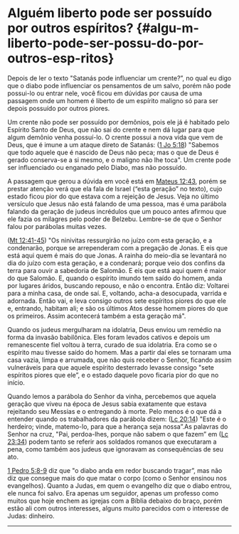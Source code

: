 # Alguém liberto pode ser possuído por outros espíritos? {#algu-m-liberto-pode-ser-possu-do-por-outros-esp-ritos}

Depois de ler o texto &quot;Satanás pode influenciar um crente?”, no qual eu digo que o diabo pode influenciar os pensamentos de um salvo, porém não pode possui-lo ou entrar nele, você ficou em dúvidas por causa de uma passagem onde um homem é liberto de um espírito maligno só para ser depois possuído por outros piores.

Um crente não pode ser possuído por demônios, pois ele já é habitado pelo Espírito Santo de Deus, que não sai do crente e nem dá lugar para que algum demônio venha possuí-lo. O crente possui a nova vida que vem de Deus, que é imune a um ataque direto de Satanás: ([1 Jo 5:18](http://bibliaonline.com.br/acf/1jo/5/18)) &quot;Sabemos que todo aquele que é nascido de Deus não peca; mas o que de Deus é gerado conserva-se a si mesmo, e o maligno não lhe toca&quot;. Um crente pode ser influenciado ou enganado pelo Diabo, mas não possuído.

A passagem que gerou a dúvida em você está em [Mateus 12:43](http://bibliaonline.com.br/acf/mt/12/43), porém se prestar atenção verá que ela fala de Israel (“esta geração” no texto), cujo estado ficou pior do que estava com a rejeição de Jesus. Veja no último versículo que Jesus não está falando de uma pessoa, mas é uma parábola falando da geração de judeus incrédulos que um pouco antes afirmou que ele fazia os milagres pelo poder de Belzebu. Lembre-se de que o Senhor falou por parábolas muitas vezes.

([Mt 12:41-45](http://bibliaonline.com.br/acf/mt/12/41-45)) &quot;Os ninivitas ressurgirão no juízo com esta geração, e a condenarão, porque se arrependeram com a pregação de Jonas. E eis que está aqui quem é mais do que Jonas. A rainha do meio-dia se levantará no dia do juízo com esta geração, e a condenará; porque veio dos confins da terra para ouvir a sabedoria de Salomão. E eis que está aqui quem é maior do que Salomão. E, quando o espírito imundo tem saído do homem, anda por lugares áridos, buscando repouso, e não o encontra. Então diz: Voltarei para a minha casa, de onde saí. E, voltando, acha-a desocupada, varrida e adornada. Então vai, e leva consigo outros sete espíritos piores do que ele e, entrando, habitam ali; e são os últimos Atos desse homem piores do que os primeiros. Assim acontecerá também a esta geração má&quot;.

Quando os judeus mergulharam na idolatria, Deus enviou um remédio na forma da invasão babilônica. Eles foram levados cativos e depois um remanescente fiel voltou à terra, curado de sua idolatria. Era como se o espírito mau tivesse saído do homem. Mas a partir daí eles se tornaram uma casa vazia, limpa e arrumada, que não quis receber o Senhor, ficando assim vulneráveis para que aquele espírito desterrado levasse consigo &quot;sete espíritos piores que ele”, e o estado daquele povo ficaria pior do que no início.

Quando lemos a parábola do Senhor da vinha, percebemos que aquela geração que viveu na época de Jesus sabia exatamente que estava rejeitando seu Messias e o entregando à morte. Pelo menos é o que dá a entender quando os trabalhadores da parábola dizem: ([Lc 20:14](http://bibliaonline.com.br/acf/lc/20/14)) &quot;Este é o herdeiro; vinde, matemo-lo, para que a herança seja nossa”.As palavras do Senhor na cruz, &quot;Pai, perdoa-lhes, porque não sabem o que fazem” em ([Lc 23:34](http://bibliaonline.com.br/acf/lc/23/34)) podem tanto se referir aos soldados romanos que executaram a pena, como também aos judeus que ignoravam as consequências de seu ato.

[1 Pedro 5:8-9](http://bibliaonline.com.br/acf/1pe/5/8-9) diz que &quot;o diabo anda em redor buscando tragar”, mas não diz que consegue mais do que matar o corpo (como o Senhor ensinou nos evangelhos). Quanto a Judas, em quem o evangelho diz que o diabo entrou, ele nunca foi salvo. Era apenas um seguidor, apenas um professo como muitos que hoje enchem as igrejas com a Bíblia debaixo do braço, porém estão ali com outros interesses, alguns muito parecidos com o interesse de Judas: dinheiro.

*****